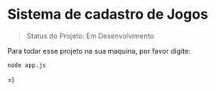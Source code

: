 <h1>Sistema de cadastro de Jogos</h1>

> Status do Projeto: Em Desenvolvimento

Para todar esse projeto na sua maquina, por favor digite: 




```
node app.js
```

=) 